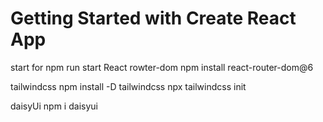 # Getting Started with Create React App

start for
npm run start
React rowter-dom
npm install react-router-dom@6

tailwindcss
npm install -D tailwindcss
npx tailwindcss init

daisyUi
npm i daisyui
